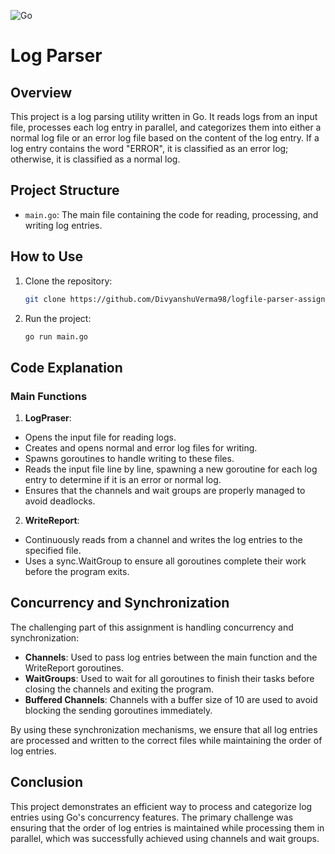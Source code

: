 ![Go](https://img.shields.io/badge/go-%2300ADD8.svg?style=for-the-badge&logo=go&logoColor=white) &nbsp;
# Log Parser

## Overview

This project is a log parsing utility written in Go. It reads logs from an input file, processes each log entry in parallel, and categorizes them into either a normal log file or an error log file based on the content of the log entry. If a log entry contains the word "ERROR", it is classified as an error log; otherwise, it is classified as a normal log.

## Project Structure

- `main.go`: The main file containing the code for reading, processing, and writing log entries.

## How to Use

1. Clone the repository:
   ```sh
   git clone https://github.com/DivyanshuVerma98/logfile-parser-assignment.git
   ```
2. Run the project:
    ```sh
    go run main.go
    ```
    
## Code Explanation
### Main Functions
1. **LogPraser**:
- Opens the input file for reading logs.
- Creates and opens normal and error log files for writing.
- Spawns goroutines to handle writing to these files.
- Reads the input file line by line, spawning a new goroutine for each log entry to determine if it is an error or normal log.
- Ensures that the channels and wait groups are properly managed to avoid deadlocks.

2. **WriteReport**:
- Continuously reads from a channel and writes the log entries to the specified file.
- Uses a sync.WaitGroup to ensure all goroutines complete their work before the program exits.

## Concurrency and Synchronization
The challenging part of this assignment is handling concurrency and synchronization:
- **Channels**: Used to pass log entries between the main function and the WriteReport goroutines.
- **WaitGroups**: Used to wait for all goroutines to finish their tasks before closing the channels and exiting the program.
- **Buffered Channels**: Channels with a buffer size of 10 are used to avoid blocking the sending goroutines immediately.

By using these synchronization mechanisms, we ensure that all log entries are processed and written to the correct files while maintaining the order of log entries.

## Conclusion
This project demonstrates an efficient way to process and categorize log entries using Go's concurrency features. The primary challenge was ensuring that the order of log entries is maintained while processing them in parallel, which was successfully achieved using channels and wait groups.
